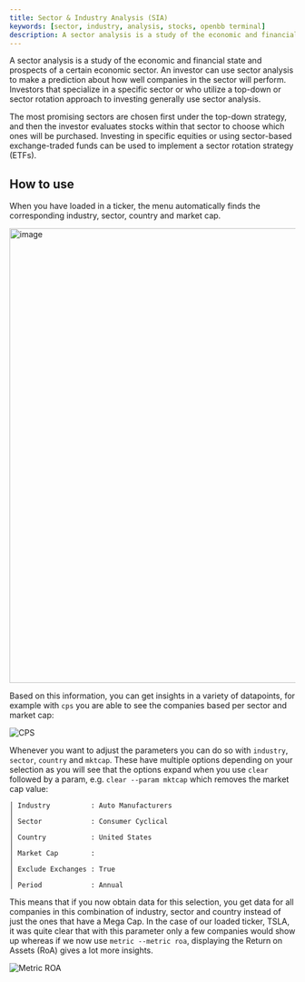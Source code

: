 ```yaml
---
title: Sector & Industry Analysis (SIA)
keywords: [sector, industry, analysis, stocks, openbb terminal]
description: A sector analysis is a study of the economic and financial state and prospects of a certain economic sector. An investor can use sector analysis to make a prediction about how well companies in the sector will perform. Investors that specialize in a specific sector or who utilize a top-down or sector rotation approach to investing generally use sector analysis.
---
```

A sector analysis is a study of the economic and financial state and prospects of a certain economic sector. An investor can use sector analysis to make a prediction about how well companies in the sector will perform. Investors that specialize in a specific sector or who utilize a top-down or sector rotation approach to investing generally use sector analysis.

The most promising sectors are chosen first under the top-down strategy, and then the investor evaluates stocks within that sector to choose which ones will be purchased. Investing in specific equities or using sector-based exchange-traded funds can be used to implement a sector rotation strategy (ETFs).

## How to use

When you have loaded in a ticker, the menu automatically finds the corresponding industry, sector, country and market cap.

<img width="800" alt="image" src="https://user-images.githubusercontent.com/46355364/218983925-ccdc19dd-a96c-46a8-b148-ff2aa17e0be0.png">

Based on this information, you can get insights in a variety of datapoints, for example with `cps` you are able to see the companies based per sector and market cap:

![CPS](https://user-images.githubusercontent.com/46355364/218984262-a5b5e8e7-ddd3-4b07-80b2-40c9e760f102.png)

Whenever you want to adjust the parameters you can do so with `industry`, `sector`, `country` and `mktcap`. These have multiple options depending on your selection as you will see that the options expand when you use `clear` followed by a param, e.g. `clear --param mktcap` which removes the market cap value:

```
│ Industry          : Auto Manufacturers                                                                                                                                                  │
│ Sector            : Consumer Cyclical                                                                                                                                                   │
│ Country           : United States                                                                                                                                                       │
│ Market Cap        :                                                                                                                                                                     │
│ Exclude Exchanges : True                                                                                                                                                                │
│ Period            : Annual
```

This means that if you now obtain data for this selection, you get data for all companies in this combination of industry, sector and country instead of just the ones that have a Mega Cap. In the case of our loaded ticker, TSLA, it was quite clear that with this parameter only a few companies would show up whereas if we now use `metric --metric roa`, displaying the Return on Assets (RoA) gives a lot more insights.

![Metric ROA](https://user-images.githubusercontent.com/46355364/218985528-755a6c27-fa41-4c62-b115-d38a1e0c2a5d.png)
